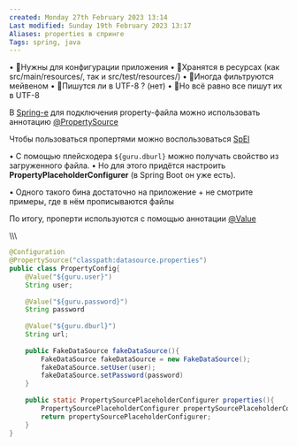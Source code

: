 ```yaml
---
created: Monday 27th February 2023 13:14
Last modified: Sunday 19th February 2023 13:17
Aliases: properties в спринге
Tags: spring, java
---
```


• 📌Нужны для конфигурации приложения 
• 📌Хранятся в ресурсах (как src/main/resources/, так и src/test/resources/) 
• 📌Иногда фильтруются мейвеном 
• 📌Пишутся ли в UTF-8 ? (нет) 
• 📌Но всё равно все пишут их в UTF-8

В [Spring-e](Spring) для подключения property-файла можно использовать аннотацию [@PropertySource](spring_@PropertySource.md)

Чтобы пользоваться пропертями можно воспользоваться [SpEl](Spring%20Expression%20Language.md)

• С помощью плейсходера `${guru.dburl}` можно получать свойство из загруженного файла. 
• Но для этого придётся настроить **PropertyPlaceholderConfigurer** (в Spring Boot он уже есть). 
	
• Одного такого бина достаточно на приложение + не смотрите примеры, где в нём прописываются файлы

По итогу, проперти используются с помощью аннотации [@Value](spring_@Value.md)

\\\\\  
```java
@Configuration
@PropertySource("classpath:datasource.properties")
public class PropertyConfig{
	@Value("${guru.user}")
	String user;
	
	@Value("${guru.password}")
	String password
	
	@Value("${guru.dburl}")
	String url;
	
	public FakeDataSource fakeDataSource(){
		FakeDataSource fakeDataSource = new FakeDataSource();
		fakeDataSource.setUser(user);
		fakeDataSource.setPassword(password)
	}
	
	public static PropertySourcePlaceholderConfigurer properties(){
		PropertySourcePlaceholderConfigurer propertySourcePlaceholderConfigurer = new PropertySourcePlaceholderConfigurer();
		return propertySourcePlaceholderConfigurer;
	}
}
```